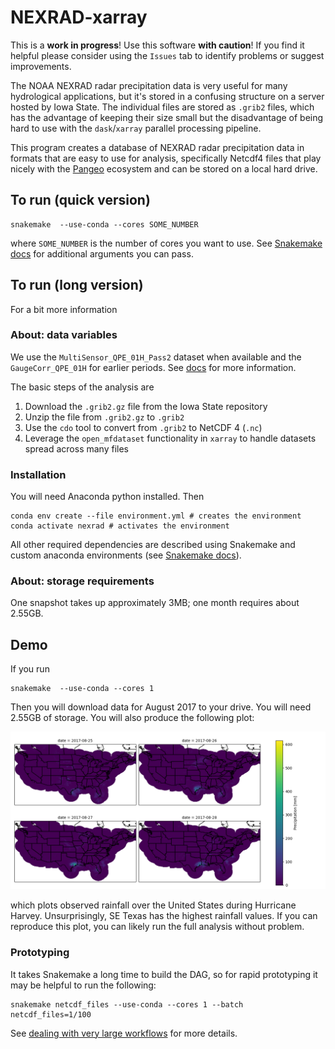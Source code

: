 # NEXRAD-xarray

This is a **work in progress**!
Use this software **with caution**!
If you find it helpful please consider using the `Issues` tab to identify problems or suggest improvements.

The NOAA NEXRAD radar precipitation data is very useful for many hydrological applications, but it's stored in a confusing structure on a server hosted by Iowa State.
The individual files are stored as `.grib2` files, which has the advantage of keeping their size small but the disadvantage of being hard to use with the `dask`/`xarray` parallel processing pipeline.

This program creates a database of NEXRAD radar precipitation data in formats that are easy to use for analysis, specifically Netcdf4 files that play nicely with the [Pangeo](https://pangeo.io/) ecosystem and can be stored on a local hard drive.

## To run (quick version)

```shell
snakemake  --use-conda --cores SOME_NUMBER
```

where `SOME_NUMBER` is the number of cores you want to use.
See [Snakemake docs](https://snakemake.readthedocs.io/) for additional arguments you can pass.

## To run (long version)

For a bit more information

### About: data variables

We use the `MultiSensor_QPE_01H_Pass2` dataset when available and the `GaugeCorr_QPE_01H` for earlier periods.
See [docs](./doc/) for more information.

The basic steps of the analysis are

1. Download the `.grib2.gz` file from the Iowa State repository
1. Unzip the file from `.grib2.gz` to `.grib2`
1. Use the `cdo` tool to convert from `.grib2` to NetCDF 4 (`.nc`)
1. Leverage the `open_mfdataset` functionality in `xarray` to handle datasets spread across many files

### Installation

You will need Anaconda python installed.
Then

```shell
conda env create --file environment.yml # creates the environment
conda activate nexrad # activates the environment
```

All other required dependencies are described using Snakemake and custom anaconda environments (see [Snakemake docs](https://snakemake.readthedocs.io/)).

### About: storage requirements

One snapshot takes up approximately 3MB; one month requires about 2.55GB.

## Demo

If you run

```shell
snakemake  --use-conda --cores 1
```

Then you will download data for August 2017 to your drive.
You will need 2.55GB of storage.
You will also  produce the following plot:

![Demo plot](./plots/demo_plot.png)

which plots observed rainfall over the United States during Hurricane Harvey.
Unsurprisingly, SE Texas has the highest rainfall values.
If you can reproduce this plot, you can likely run the full analysis without problem.

### Prototyping

It takes Snakemake a long time to build the DAG, so for rapid prototyping it may be helpful to run the following:

```shell
snakemake netcdf_files --use-conda --cores 1 --batch netcdf_files=1/100
```

See [dealing with very large workflows](https://snakemake.readthedocs.io/en/stable/executing/cli.html#dealing-with-very-large-workflows) for more details.
